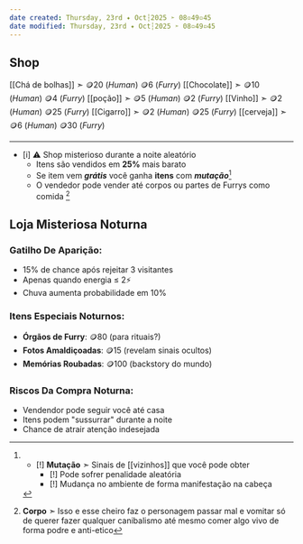 ```yaml
---
date created: Thursday, 23rd ✦ Oct┆2025 ➣ 08▫49▫45 
date modified: Thursday, 23rd ✦ Oct┆2025 ➣ 08▫49▫45 
---
```

## Shop
[[Chá de bolhas]] ➣ 🪙20 (*Human*) 🪙6 (*Furry*)
[[Chocolate]] ➣ 🪙10 (*Human*) 🪙4 (*Furry*)
[[poção]] ➣ 🪙5 (*Human*) 🪙2 (*Furry*)
[[Vinho]] ➣ 🪙2 (*Human*) 🪙25 (*Furry*)
[[Cigarro]] ➣ 🪙2 (*Human*) 🪙25 (*Furry*)
[[cerveja]] ➣ 🪙6 (*Human*) 🪙30 (*Furry*)

----
- [i] ⚠️ Shop misterioso durante a noite aleatório
	- Itens são vendidos em **25%** mais barato
	- Se item vem ***grátis*** você ganha **itens** com ***mutação***[^1]
	- O vendedor pode vender até corpos ou partes de Furrys como comida [^2]

[^1]: - [!] **Mutação** ➣ Sinais de [[vizinhos]] que você pode obter
		- [!] Pode sofrer penalidade aleatória
		- [!] Mudança no ambiente de forma manifestação na cabeça

[^2]: **Corpo** ➣ Isso e esse cheiro faz o personagem passar mal e vomitar só de querer fazer qualquer canibalismo até mesmo comer algo vivo de forma podre e anti-etico

## Loja Misteriosa Noturna

### Gatilho De Aparição:
- 15% de chance após rejeitar 3 visitantes
- Apenas quando energia ≤ 2⚡
- Chuva aumenta probabilidade em 10%

### Itens Especiais Noturnos:
- **Órgãos de Furry**: 🪙80 (para rituais?)
- **Fotos Amaldiçoadas**: 🪙15 (revelam sinais ocultos)
- **Memórias Roubadas**: 🪙100 (backstory do mundo)

### Riscos Da Compra Noturna:
- Vendendor pode seguir você até casa
- Itens podem "sussurrar" durante a noite
- Chance de atrair atenção indesejada

